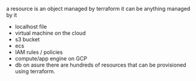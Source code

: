 a resource is an object managed by terraform
it can be anything managed by it
- localhost  file
- virtual machine on the cloud
- s3 bucket
- ecs
- IAM rules / policies
- compute/app engine on GCP
- db on asure
there are hundreds of resources that can be provisioned using terraform.

